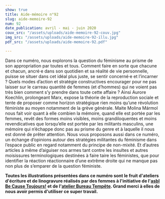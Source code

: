 ```yaml
---
show: true
title: Aide-mémoire n°92
slug: aide-memoire-92
num: 92
date_publication: avril - mai - juin 2020
couv_src: "/assets/uploads/aide-memoire-92-couv.jpg"
img_src: "/assets/uploads/aide-memoire-92-illu.jpg"
pdf_src: "/assets/uploads/aide-memoire-92.pdf"

---
```

Dans ce numéro, nous explorons la question du féminisme au prisme de son appropriation par toutes et tous. Comment faire en sorte que chacune et chacun, ancré·e dans son quotidien et sa réalité de vie personnelle, puisse se situer dans cet idéal plus juste, se sentir concerné·e et l’incarner ? Quels modes d’action et stratégie constructives encourager pour ne pas laisser sur le carreau quantité de femmes (et d’hommes) qui ne voient pas très bien comment s’y prendre dans toute cette affaire ? Ainsi Aurore Koechlin, prolongeant Marx, expose la théorie de la reproduction sociale et tente de proposer comme horizon stratégique rien moins qu’une révolution féministe au moyen notamment de la grève générale. Maite Molina Mármol nous fait voir quant à elle combien la mémoire, quand elle est portée par les femmes, revêt des formes moins visibles, moins grandiloquentes et moins revendicatives que lorsqu’elle est portée par les militants masculins, une mémoire qui n’échappe donc pas au prisme du genre et à laquelle il nous est donné de prêter attention. Nous vous proposons aussi dans ce numéro, un échange d’opinions autour des stratégies militantes du féminisme dans l’espace public en regard notamment du principe de non-mixité. Et d’autres articles à même d’aiguiser nos armes tant contre les insultes et autres moisissures terminologiques destinées à faire taire les féministes, que pour identifier la réaction réactionnaire d’une extrême droite qui ne manque pas non plus de s’emparer de la question féministe.

**Toutes les illustrations présentées dans ce numéro sont le fruit d'ateliers d'écriture et de linogravure réalisés par des femmes à l'initiative de l'**[**asbl Be Cause Toujours!**](https://www.facebook.com/becausetoujours/) **et de l'**[**atelier Bureau Tempête**](https://www.facebook.com/bureautempete/)**. Grand merci à elles de nous avoir permis d'utiliser ce super travail.**